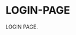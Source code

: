 # LOGIN-PAGE                                             
LOGIN PAGE.                                                                                          
                                                            
                                                                            
                                                         
